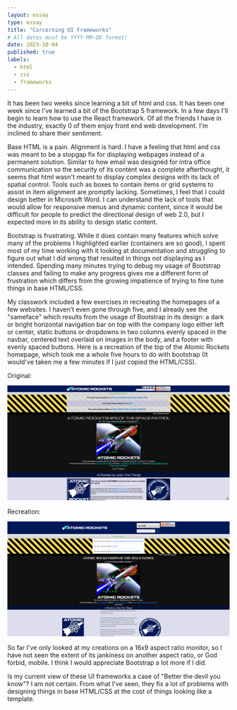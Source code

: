 ```yaml
---
layout: essay
type: essay
title: "Corcerning UI Frameworks"
# All dates must be YYYY-MM-DD format!
date: 2023-10-04
published: true
labels:
  - html
  - css
  - frameworks
---
```


<p>
  It has been two weeks since learning a bit of html and css. It has been one week since I've learned a bit of the Bootstrap 5 framework. In a few days I'll begin to learn how to use the React framework. Of all the friends I have in the industry, exactly 0 of them enjoy front end web development. I'm inclined to share their sentiment.
</p>
<p>
  Base HTML is a pain. Alignment is hard. I have a feeling that html and css was meant to be a stopgap fix for displaying webpages instead of a permanent solution. Similar to how email was designed for intra office communication so the security of its content was a complete afterthought, it seems that html wasn't meant to display complex designs with its lack of spatial control. Tools such as boxes to contain items or grid systems to assist in item alignment are promptly lacking. Sometimes, I feel that I could design better in Microsoft Word. I can understand the lack of tools that would allow for responsive menus and dynamic content, since it would be difficult for people to predict the directional design of web 2.0, but I expected more in its ability to design static content.
</p>
<p>
  Bootstrap is frustrating. While it does contain many features which solve many of the problems I highlighted earlier (containers are so good), I spent most of my time working with it looking at documentation and struggling to figure out what I did wrong that resulted in things not displaying as I intended. Spending many minutes trying to debug my usage of Bootstrap classes and failing to make any progress gives me a different form of frustration which differs from the growing impatience of trying to fine tune things in base HTML/CSS.
</p>
<p>
  My classwork included a few exercises in recreating the homepages of a few websites. I haven't even gone through five, and I already see the "sameface" which results from the usage of Bootstrap in its design: a dark or bright horizontal navigation bar on top with the company logo either left or center, static buttons or dropdowns in two columns evenly spaced in the navbar, centered text overlaid on images in the body, and a footer with evenly spaced buttons. Here is a recreation of the top of the Atomic Rockets homepage, which took me a whole five hours to do with bootstrap (It would've taken me a few minutes if I just copied the HTML/CSS).
</p>
<p>
  Original:
</p>
<div>
  <img width="1200px" src="https://github.com/JunlangChenGT/junlangchengt.github.io/blob/main/img/firefox_qbrTt5tshx.png?raw=true" alt="Atomic Rockets Homepage">
</div>
<p>
  Recreation:
</p>
<div>
    <img width="1200px" src="https://github.com/JunlangChenGT/junlangchengt.github.io/blob/main/img/firefox_FGtkR7K4BQ.png?raw=true" alt="Recreation">
</div>
<p>
  So far I've only looked at my creations on a 16x9 aspect ratio monitor, so I have not seen the extent of its jankiness on another aspect ratio, or God forbid, mobile. I think I would appreciate Bootstrap a lot more if I did.
</p>
<p>
  Is my current view of these UI frameworks a case of "Better the devil you know"? I am not certain. From what I've seen, they fix a lot of problems with designing things in base HTML/CSS at the cost of things looking like a template.
</p>





